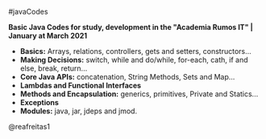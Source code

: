 #javaCodes

**Basic Java Codes for study, development in the "Academia Rumos IT"  | January at March 2021**

- **Basics:** Arrays, relations, controllers, gets and setters, constructors...
- **Making Decisions:** switch, while and do/while, for-each, cath, if and else, break, return...
- **Core Java APIs:** concatenation, String Methods, Sets and Map...
- **Lambdas and Functional Interfaces**
- **Methods and Encapsulation:** generics, primitives, Private and Statics...
- **Exceptions**
- **Modules:** java, jar, jdeps and jmod.

@reafreitas1
